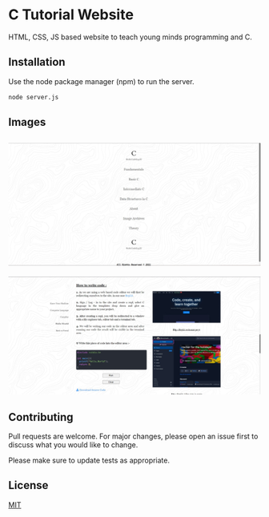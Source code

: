 # C Tutorial Website

HTML, CSS, JS based website to teach young minds programming and C.

## Installation

Use the node package manager (npm) to run the server.

```bash
node server.js
```

## Images

## ![Front Page](/public/Assets/index.jpg)

![Code Page](public/Assets/hello.jpg)

## Contributing

Pull requests are welcome. For major changes, please open an issue first to discuss what you would like to change.

Please make sure to update tests as appropriate.

## License

[MIT](https://choosealicense.com/licenses/mit/)
